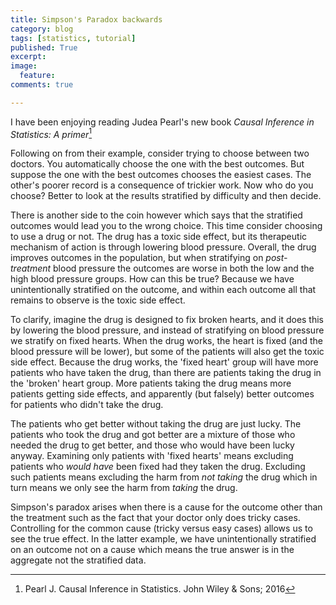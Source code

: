 ```yaml
---
title: Simpson's Paradox backwards
category: blog
tags: [statistics, tutorial]
published: True
excerpt: 
image: 
  feature:
comments: true

---
```


I have been enjoying reading Judea Pearl's new book _Causal Inference in Statistics: A primer_[^1]

Following on from their example, consider trying to choose between two doctors. You automatically choose the one with the best outcomes. But suppose the one with the best outcomes chooses the easiest cases. The other's poorer record is a consequence of trickier work. Now who do you choose? Better to look at the results stratified by difficulty and then decide.

There is another side to the coin however which says that the stratified outcomes would lead you to the wrong choice. This time consider choosing to use a drug or not. The drug has a toxic side effect, but its therapeutic mechanism of action is through lowering blood pressure. Overall, the drug improves outcomes in the population, but when stratifying on _post-treatment_ blood pressure the outcomes are worse in both the low and the high blood pressure groups. How can this be true? Because we have unintentionally stratified on the outcome, and within each outcome all that remains to observe is the toxic side effect.

To clarify, imagine the drug is designed to fix broken hearts, and it does this by lowering the blood pressure, and instead of stratifying on blood pressure we stratify on fixed hearts. When the drug works, the heart is fixed (and the blood pressure will be lower), but some of the patients will also get the toxic side effect. Because the drug works, the 'fixed heart' group will have more patients who have taken the drug, than there are patients taking the drug in the 'broken' heart group. More patients taking the drug means more patients getting side effects, and apparently (but falsely) better outcomes for patients who didn't take the drug.

The patients who get better without taking the drug are just lucky. The patients who took the drug and got better are a mixture of those who needed the drug to get better, and those who would have been lucky anyway. Examining only patients with 'fixed hearts' means excluding patients who _would have_ been fixed had they taken the drug. Excluding such patients means excluding the harm from _not taking_ the drug which in turn means we only see the harm from _taking_ the drug. 

Simpson's paradox arises when there is a cause  for the outcome other than the treatment such as the fact that your doctor only does tricky cases. Controlling for the common cause (tricky versus easy cases) allows us to see the true effect. In the latter example, we have unintentionally stratified on an outcome not on a cause which means the true answer is in the aggregate not the stratified data.

[^1]: Pearl J. Causal Inference in Statistics. John Wiley & Sons; 2016